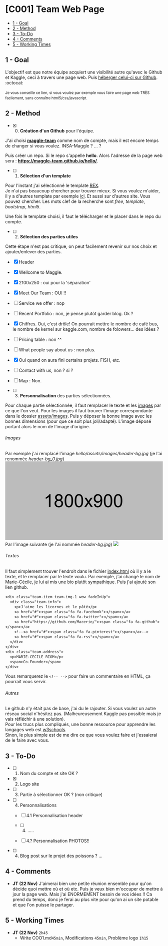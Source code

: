 # [C001] Team Web Page

<!-- toc orderedList:0 depthFrom:2 depthTo:4 -->

- [1 - Goal](#1-goal)
- [2 - Method](#2-method)
- [3 - To-Do](#3-to-do)
- [4 - Comments](#4-comments)
- [5 - Working Times](#5-working-times)

<!-- tocstop -->


## 1 - Goal
L'objectif est que notre équipe acquiert une visibilité autre qu'avec le Github et Kaggle, ceci à travers une page web. Puis [héberger celui-ci sur Github](http://putaindecode.io/fr/articles/github/pages/site-web-gratuit/). :octocat:  

<small>Je vous conseille ce lien, si vous voulez par exemple vous faire une page web TRÈS facilement, sans connaître html5/css/javascript.</small>

## 2 - Method

- [X] 0. **Création d'un Github** pour l'équipe.

J'ai choisi [**maggle-team**]() comme nom de compte, mais il est encore temps de changer si vous voulez. INSA-Maggle ? ... ?  

Puis créer un repo. Si le repo s'appelle **hello**. Alors l'adresse de la page web sera : **https://maggle-team.github.io/hello/**.

- [ ] 1. **Sélection d'un template**  

Pour l'instant j'ai sélectionné le template [REX](http://www.justfreetemplates.com/web-templates/preview/3511.html).  
Je n'ai pas beaucoup chercher pour trouver mieux. Si vous voulez m'aider, il y a d'autres template par exemple [ici](http://www.justfreetemplates.com/web-templates). Et aussi sur d'autres site. Vous pouvez chercher. Les mots clef de la recherche sont *free*, *template*, *bootstrap*, *html5*.

Une fois le template choisi, il faut le télécharger et le placer dans le repo du compte.

- [ ] 2. **Sélection des parties utiles**  

Cette étape n'est pas critique, on peut facilement revenir sur nos choix et ajouter/enlever des parties.  

- [X] Header
- [X] Wellcome to Maggle.
- [X] 2100x250 : oui pour la 'séparation'
- [X] Meet Our Team : OUI !!
- [ ] Service we offer : nop
- [ ] Recent Portfolio : non, je pense plutôt garder blog. Ok ?
- [X] Chiffres. Oui, c'est drôle! On pourrait mettre le nombre de café bus, le nombre de kernel sur kaggle.com, nombre de folowers... des idées ?
- [ ] Pricing table : non ^^
- [ ] What people say about us : non plus.
- [X] Oui quand on aura fini certains projets. FISH, etc.
- [ ] Contact with us, non ? si ?
- [ ] Map : Non.

- [ ] 3. **Personnalisation** des parties sélectionnées.

Pour chaque partie sélectionnée, il faut remplacer le texte et les [images](https://github.com/maggle-team/hello/tree/gh-pages/assets/images) par ce que l'on veut.
Pour les images il faut trouver l'image correspondante dans le dossier [assets/images](https://github.com/maggle-team/hello/tree/gh-pages/assets/images). Puis y déposer la bonne image avec les bonnes dimensions (pour que ce soit plus joli/adapté). L'image déposé portant alors le nom de l'image d'origine.

###### Images
Par exemple j'ai remplacé l'image *hello/assets/images/header-bg.jpg* (je l'ai renommée *header-bg_0.jpg*)
![](https://github.com/maggle-team/hello/blob/gh-pages/assets/images/header-bg_0.jpg?raw=true)
Par l'image suivante (je l'ai nommée *header-bg.jpg*)
![](https://github.com/maggle-team/hello/blob/gh-pages/assets/images/header-bg.jpg?raw=true)

###### Textes
Il faut simplement trouver l'endroit dans le fichier [index.html](https://github.com/maggle-team/hello/blob/gh-pages/index.html) où il y a le texte, et le remplacer par le texte voulu. Par exemple, j'ai changé le nom de Marie-Cécile, je lui ai mis une bio plutôt sympathique. Puis j'ai ajouté son lien github.  

```{html}
<div class="team-item team-img-1 wow fadeInUp">
  <div class="team-info">
    <p>J'aime les licornes et le pâté</p>
    <a href="#"><span class="fa fa-facebook"></span></a>
    <a href="#"><span class="fa fa-twitter"></span></a>
    <a href="https://github.com/Macerio/"><span class="fa fa-github"></span></a>
    <!--<a href="#"><span class="fa fa-pinterest"></span></a>-->
    <a href="#"><span class="fa fa-rss"></span></a>
  </div>
</div>
<div class="team-address">
  <p>MARIE-CECILE RIOM</p>
  <span>Co-Founder</span>
</div>
```
Vous remarquerez le `<!-- -->` pour faire un commentaire en HTML, ça pourrait vous servir.

###### Autres

Le github n'y était pas de base, j'ai du le rajouter. Si vous voulez un autre réseau social n'hésitez pas. (Malheureusement Kaggle pas possible mais je vais réfléchir à une solution).  
Pour les trucs plus compliqués, une bonne ressource pour apprendre les langages web est [w3schools](http://www.w3schools.com).  
Sinon, le plus simple est de me dire ce que vous voulez faire et j'essaierai de le faire avec vous.


## 3 - To-Do
- [ ] 1. Nom du compte et site OK ?
- [X] 2. Logo site
- [ ] 3. Partie à sélectionner OK ? (non critique)  


- [ ] 4. Personnalisations
    - [ ] 4.1 Personnalisation header
    - [ ] 4. .....
    - [ ] 4.? Personnalisation PHOTOS!!


- [ ] 4. Blog post sur le projet des poissons ?
...
## 4 - Comments
- **JT (22 Nov)** J'aimerai bien une petite réunion ensemble pour qu'on décide quoi mettre où et où etc. Puis je veux bien m'occuper de mettre à jour la page web. Mais j'ai ENORMEMENT besoin de vos idées !! Ca prend du temps, donc je ferai au plus vite pour qu'on ai un site potable et que l'on puisse le partager.

## 5 - Working Times
- **JT (22 Nov)** <code>2h45</code>
    - Write COO1.md<code>45min</code>, Modifications <code>45min</code>, Problème logo <code>1h15</code>
